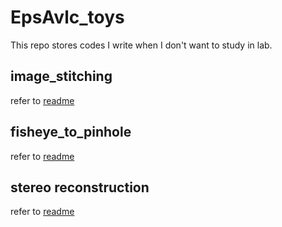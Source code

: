 # EpsAvlc_toys

This repo stores codes I write when I don't want to study in lab.

## image_stitching

refer to [readme](image_stitching/readme.md)

## fisheye_to_pinhole

refer to [readme](fisheye_to_pinhole/readme.md)

## stereo reconstruction

refer to [readme](stereo_reconstruction/readme.md)